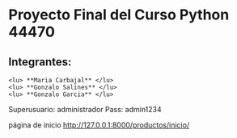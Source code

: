 # Proyecto Final del Curso Python 44470

## Integrantes:

    <lu> **Maria Carbajal** </lu>
    <lu> **Gonzalo Salines** </lu>
    <lu> **Gonzalo Garcia** </lu>

Superusuario: administrador
Pass: admin1234

página de inicio http://127.0.0.1:8000/productos/inicio/
